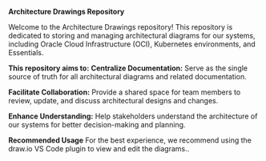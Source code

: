 **Architecture Drawings Repository**

Welcome to the Architecture Drawings repository! This repository is dedicated to storing and managing architectural diagrams for our systems, including Oracle Cloud Infrastructure (OCI), Kubernetes environments, and Essentials.

**This repository aims to:**
**Centralize Documentation:** 
Serve as the single source of truth for all architectural diagrams and related documentation.

**Facilitate Collaboration:** 
Provide a shared space for team members to review, update, and discuss architectural designs and changes.

**Enhance Understanding:** 
Help stakeholders understand the architecture of our systems for better decision-making and planning.

**Recommended Usage**
For the best experience, we recommend using the draw.io VS Code plugin to view and edit the diagrams..

